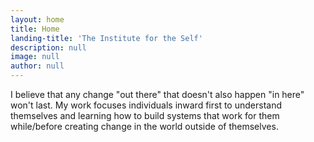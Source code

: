 ```yaml
---
layout: home
title: Home
landing-title: 'The Institute for the Self'
description: null
image: null
author: null
---
```


I believe that any change "out there" that doesn't also happen "in here" won't last. My work focuses individuals inward first to understand themselves and learning how to build systems that work for them while/before creating change in the world outside of themselves.


